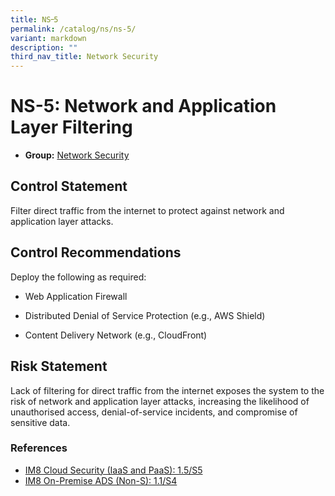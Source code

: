 ```yaml
---
title: NS᠆5
permalink: /catalog/ns/ns-5/
variant: markdown
description: ""
third_nav_title: Network Security
---
```

# NS-5: Network and Application Layer Filtering

* **Group:** [Network Security](/catalog/ns)

## Control Statement

Filter direct traffic from the internet to protect against network and application layer attacks.

## Control Recommendations

Deploy the following as required:

* Web Application Firewall

* Distributed Denial of Service Protection (e.g., AWS Shield)

* Content Delivery Network (e.g., CloudFront)

## Risk Statement

Lack of filtering for direct traffic from the internet exposes the system to the risk of network and application layer attacks, increasing the likelihood of unauthorised access, denial-of-service incidents, and compromise of sensitive data.



### References


 * [IM8 Cloud Security (IaaS and PaaS): 1.5/S5](https://intranet.mof.gov.sg/portal/IM/Themes/IT-Management/Cloud/Topics/Cloud-Security.aspx)
 * [IM8 On-Premise ADS (Non-S): 1.1/S4](https://intranet.mof.gov.sg/portal/IM/Themes/IT-Management/On-Premise/Topics/Application-Development-Security-(For-Non-S).aspx)